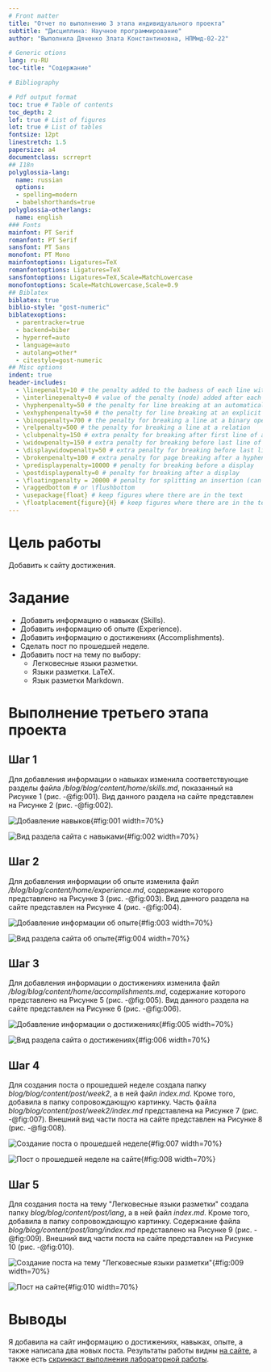```yaml
---
# Front matter
title: "Отчет по выполнению 3 этапа индивидуального проекта"
subtitle: "Дисциплина: Научное программирование"
author: "Выполнила Дяченко Злата Константиновна, НПМмд-02-22"

# Generic otions
lang: ru-RU
toc-title: "Содержание"

# Bibliography

# Pdf output format
toc: true # Table of contents
toc_depth: 2
lof: true # List of figures
lot: true # List of tables
fontsize: 12pt
linestretch: 1.5
papersize: a4
documentclass: scrreprt
## I18n
polyglossia-lang:
  name: russian
  options:
  - spelling=modern
  - babelshorthands=true
polyglossia-otherlangs:
  name: english
### Fonts
mainfont: PT Serif
romanfont: PT Serif
sansfont: PT Sans
monofont: PT Mono
mainfontoptions: Ligatures=TeX
romanfontoptions: Ligatures=TeX
sansfontoptions: Ligatures=TeX,Scale=MatchLowercase
monofontoptions: Scale=MatchLowercase,Scale=0.9
## Biblatex
biblatex: true
biblio-style: "gost-numeric"
biblatexoptions:
  - parentracker=true
  - backend=biber
  - hyperref=auto
  - language=auto
  - autolang=other*
  - citestyle=gost-numeric
## Misc options
indent: true
header-includes:
  - \linepenalty=10 # the penalty added to the badness of each line within a paragraph (no associated penalty node) Increasing the value makes tex try to have fewer lines in the paragraph.
  - \interlinepenalty=0 # value of the penalty (node) added after each line of a paragraph.
  - \hyphenpenalty=50 # the penalty for line breaking at an automatically inserted hyphen
  - \exhyphenpenalty=50 # the penalty for line breaking at an explicit hyphen
  - \binoppenalty=700 # the penalty for breaking a line at a binary operator
  - \relpenalty=500 # the penalty for breaking a line at a relation
  - \clubpenalty=150 # extra penalty for breaking after first line of a paragraph
  - \widowpenalty=150 # extra penalty for breaking before last line of a paragraph
  - \displaywidowpenalty=50 # extra penalty for breaking before last line before a display math
  - \brokenpenalty=100 # extra penalty for page breaking after a hyphenated line
  - \predisplaypenalty=10000 # penalty for breaking before a display
  - \postdisplaypenalty=0 # penalty for breaking after a display
  - \floatingpenalty = 20000 # penalty for splitting an insertion (can only be split footnote in standard LaTeX)
  - \raggedbottom # or \flushbottom
  - \usepackage{float} # keep figures where there are in the text
  - \floatplacement{figure}{H} # keep figures where there are in the text
---
```


# Цель работы

Добавить к сайту достижения.

# Задание

- Добавить информацию о навыках (Skills).
- Добавить информацию об опыте (Experience).
- Добавить информацию о достижениях (Accomplishments).
- Сделать пост по прошедшей неделе.
- Добавить пост на тему по выбору:
    * Легковесные языки разметки.
    * Языки разметки. LaTeX.
    * Язык разметки Markdown.


# Выполнение третьего этапа проекта

## Шаг 1

Для добавления информации о навыках изменила соответствующие разделы файла */blog/blog/content/home/skills.md*, показанный на Рисунке 1 (рис. -@fig:001). Вид данного раздела на сайте представлен на Рисунке 2 (рис. -@fig:002).

![Добавление навыков](images/2.png){#fig:001 width=70%}

![Вид раздела сайта с навыками](images/6.png){#fig:002 width=70%}

## Шаг 2

Для добавления информации об опыте изменила файл */blog/blog/content/home/experience.md*, содержание которого представлено на Рисунке 3 (рис. -@fig:003). Вид данного раздела на сайте представлен на Рисунке 4 (рис. -@fig:004).

![Добавление информации об опыте](images/1.png){#fig:003 width=70%}

![Вид раздела сайта об опыте](images/7.png){#fig:004 width=70%}

## Шаг 3

Для добавления информации о достижениях изменила файл */blog/blog/content/home/accomplishments.md*, содержание которого представлено на Рисунке 5 (рис. -@fig:005). Вид данного раздела на сайте представлен на Рисунке 6 (рис. -@fig:006).

![Добавление информации о достижениях](images/3.png){#fig:005 width=70%}

![Вид раздела сайта о достижениях](images/8.png){#fig:006 width=70%}

## Шаг 4

Для создания поста о прошедшей неделе создала папку *blog/blog/content/post/week2*, а в ней файл *index.md*. Кроме того, добавила в папку сопровождающую картинку. Часть файла *blog/blog/content/post/week2/index.md* представлена на Рисунке 7 (рис. -@fig:007). Внешний вид части поста на сайте представлен на Рисунке 8 (рис. -@fig:008).

![Создание поста о прошедшей неделе](images/5.png){#fig:007 width=70%}

![Пост о прошедшей неделе на сайте](images/9.png){#fig:008 width=70%}

## Шаг 5

Для создания поста на тему "Легковесные языки разметки" создала папку *blog/blog/content/post/lang*, а в ней файл *index.md*. Кроме того, добавила в папку сопровождающую картинку. Содержание файла *blog/blog/content/post/lang/index.md* представлено на Рисунке 9 (рис. -@fig:009). Внешний вид части поста на сайте представлен на Рисунке 10 (рис. -@fig:010).

![Создание поста на тему "Легковесные языки разметки"](images/4.png){#fig:009 width=70%}

![Пост на сайте](images/10.png){#fig:010 width=70%}


# Выводы

Я добавила на сайт информацию о достижениях, навыках, опыте, а также написала два новых поста. Результаты работы видны [на сайте](https://zlatadyachenko.github.io/), а также есть [скринкаст выполнения лабораторной работы](https://www.youtube.com/watch?v=GjxcETtTWzc).
